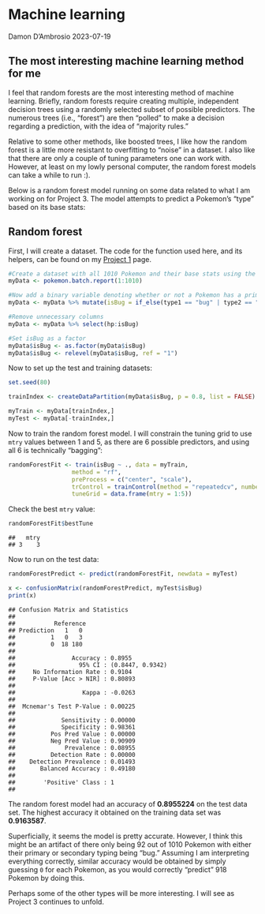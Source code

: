 Machine learning
================
Damon D’Ambrosio
2023-07-19

## The most interesting machine learning method for me

I feel that random forests are the most interesting method of machine
learning. Briefly, random forests require creating multiple, independent
decision trees using a randomly selected subset of possible predictors.
The numerous trees (i.e., “forest”) are then “polled” to make a decision
regarding a prediction, with the idea of “majority rules.”

Relative to some other methods, like boosted trees, I like how the
random forest is a little more resistant to overfitting to “noise” in a
dataset. I also like that there are only a couple of tuning parameters
one can work with. However, at least on my lowly personal computer, the
random forest models can take a while to run :).

Below is a random forest model running on some data related to what I am
working on for Project 3. The model attempts to predict a Pokemon’s
“type” based on its base stats:

## Random forest

First, I will create a dataset. The code for the function used here, and
its helpers, can be found on my [Project
1](https://dadambro.github.io/project-1/) page.

``` r
#Create a dataset with all 1010 Pokemon and their base stats using the functions I created in Project 1
myData <- pokemon.batch.report(1:1010)

#Now add a binary variable denoting whether or not a Pokemon has a primary or secondary type of "bug"
myData <- myData %>% mutate(isBug = if_else(type1 == "bug" | type2 == "bug", 1, 0, 0))

#Remove unnecessary columns
myData <- myData %>% select(hp:isBug)

#Set isBug as a factor
myData$isBug <- as.factor(myData$isBug)
myData$isBug <- relevel(myData$isBug, ref = "1")
```

Now to set up the test and training datasets:

``` r
set.seed(80)

trainIndex <- createDataPartition(myData$isBug, p = 0.8, list = FALSE)

myTrain <- myData[trainIndex,]
myTest <- myData[-trainIndex,]
```

Now to train the random forest model. I will constrain the tuning grid
to use `mtry` values between 1 and 5, as there are 6 possible
predictors, and using all 6 is technically “bagging”:

``` r
randomForestFit <- train(isBug ~ ., data = myTrain, 
                  method = "rf",
                  preProcess = c("center", "scale"),
                  trControl = trainControl(method = "repeatedcv", number = 5, repeats = 3),
                  tuneGrid = data.frame(mtry = 1:5))
```

Check the best `mtry` value:

``` r
randomForestFit$bestTune
```

    ##   mtry
    ## 3    3

Now to run on the test data:

``` r
randomForestPredict <- predict(randomForestFit, newdata = myTest)

x <- confusionMatrix(randomForestPredict, myTest$isBug)
print(x)
```

    ## Confusion Matrix and Statistics
    ## 
    ##           Reference
    ## Prediction   1   0
    ##          1   0   3
    ##          0  18 180
    ##                                           
    ##                Accuracy : 0.8955          
    ##                  95% CI : (0.8447, 0.9342)
    ##     No Information Rate : 0.9104          
    ##     P-Value [Acc > NIR] : 0.80893         
    ##                                           
    ##                   Kappa : -0.0263         
    ##                                           
    ##  Mcnemar's Test P-Value : 0.00225         
    ##                                           
    ##             Sensitivity : 0.00000         
    ##             Specificity : 0.98361         
    ##          Pos Pred Value : 0.00000         
    ##          Neg Pred Value : 0.90909         
    ##              Prevalence : 0.08955         
    ##          Detection Rate : 0.00000         
    ##    Detection Prevalence : 0.01493         
    ##       Balanced Accuracy : 0.49180         
    ##                                           
    ##        'Positive' Class : 1               
    ## 

The random forest model had an accuracy of **0.8955224** on the test
data set. The highest accuracy it obtained on the training data set was
**0.9163587**.

Superficially, it seems the model is pretty accurate. However, I think
this might be an artifact of there only being 92 out of 1010 Pokemon
with either their primary or secondary typing being “bug.” Assuming I am
interpreting everything correctly, similar accuracy would be obtained by
simply guessing `0` for each Pokemon, as you would correctly “predict”
918 Pokemon by doing this.

Perhaps some of the other types will be more interesting. I will see as
Project 3 continues to unfold.
